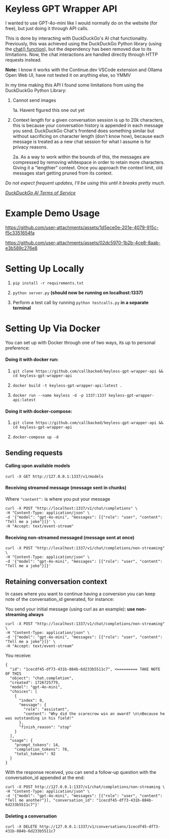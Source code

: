 
# Keyless GPT Wrapper API

I wanted to use GPT-4o-mini like I would normally do on the website (for free), but just doing it through API calls.

  
This is done by interacting with DuckDuckGo's AI chat functionality. Previously, this was achieved using the DuckDuckGo Python library (using the [chat() function](https://pypi.org/project/duckduckgo-search)), but the dependency has been removed due to its limitations. Now, the chat interactions are handled directly through HTTP requests instead.
  
**Note:** I know it works with the Continue.dev VSCode extension and Ollama Open Web UI, have not tested it on anything else, so YMMV

In my time making this API I found some limitations from using the DuckDuckGo Python Library:


1. Cannot send images

    1a. Havent figured this one out yet

3. Context length for a given conversation session is up to 20k characters, this is because your conversation history is appended in each message you send. DuckDuckGo Chat's frontend does something similar but without sacrificing on character length (don't know how), because each message is treated as a new chat session for what I assume is for privacy reasons.

    2a. As a way to work within the bounds of this, the messages are compressed by removing whitespace in order to retain more characters. Giving it a "lengthier" context. Once you approach the context limit, old messages start getting pruned from its context.

*Do not expect frequent updates, I'll be using this until it breaks pretty much.*

*[DuckDuckGo AI Terms of Service](https://duckduckgo.com/aichat/privacy-terms)*


# Example Demo Usage



https://github.com/user-attachments/assets/1d5ece0e-201e-4079-915c-f5c3351654fa



https://github.com/user-attachments/assets/02dc5970-1b2b-4ce8-8aab-e3b589c276e8



# Setting Up Locally


1.  ``pip install -r requirements.txt``


2.  ``python server.py``  **(should now be running on localhost:1337)**


3. Perform a test call by running ``python testcalls.py``  **in a separate terminal**


# Setting Up Via Docker


You can set up with Docker through one of two ways, its up to personal preference:

  

  

#### Doing it with docker run:



1.  ``git clone https://github.com/callbacked/keyless-gpt-wrapper-api && cd keyless-gpt-wrapper-api ``



2.  ``docker build -t keyless-gpt-wrapper-api:latest .``



3.  ``docker run --name keyless -d -p 1337:1337 keyless-gpt-wrapper-api:latest``



#### Doing it with docker-compose:


1.  ``git clone https://github.com/callbacked/keyless-gpt-wrapper-api && cd keyless-gpt-wrapper-api ``

  
4.  ``docker-compose up -d``

## Sending requests


#### Calling upon available models
``curl -X GET http://127.0.0.1:1337/v1/models``
#### Receiving streamed message (message sent in chunks)

Where ``"content":`` is where you put your message
```
curl -X POST "http://localhost:1337/v1/chat/completions" \
-H "Content-Type: application/json" \
-d '{"model": "gpt-4o-mini", "messages": [{"role": "user", "content": "Tell me a joke"}]}' \
-H "Accept: text/event-stream"
```
  

#### Receiving non-streamed messaged (message sent at once)

```
curl -X POST "http://localhost:1337/v1/chat/completions/non-streaming" \
-H "Content-Type: application/json" \
-d '{"model": "gpt-4o-mini", "messages": [{"role": "user", "content": "Tell me a joke"}]}'
```

## Retaining conversation context

  

  

In cases where you want to continue having a conversion you can keep note of the conversation_id generated, for instance:

  
You send your initial message (using curl as an example): **use non-streaming always**

 ```
 curl -X POST "http://localhost:1337/v1/chat/completions/non-streaming" \
-H "Content-Type: application/json" \
-d '{"model": "gpt-4o-mini", "messages": [{"role": "user", "content": "Tell me a joke"}]}' \
-H "Accept: text/event-stream"
```
You receive:
```
{
  "id": "1cecdf45-df73-431b-884b-6d233b5511c7", <========= TAKE NOTE OF THIS
  "object": "chat.completion",
  "created": 1726725779,
  "model": "gpt-4o-mini",
  "choices": [
    {
      "index": 0,
      "message": {
        "role": "assistant",
        "content": "Why did the scarecrow win an award? \n\nBecause he was outstanding in his field!"
      },
      "finish_reason": "stop"
    }
  ],
  "usage": {
    "prompt_tokens": 14,
    "completion_tokens": 78,
    "total_tokens": 92
  }
}
```

With the response received, you can send a follow-up question with the conversation_id appended at the end:

```
curl -X POST http://127.0.0.1:1337/v1/chat/completions/non-streaming \
-H "Content-Type: application/json" \
-d '{"model": "gpt-4o-mini", "messages": [{"role": "user", "content": "Tell me another"}], "conversation_id": "1cecdf45-df73-431b-884b-6d233b5511c7"}'
```

#### Deleting a conversation

``curl -X DELETE http://127.0.0.1:1337/v1/conversations/1cecdf45-df73-431b-884b-6d233b5511c7``




